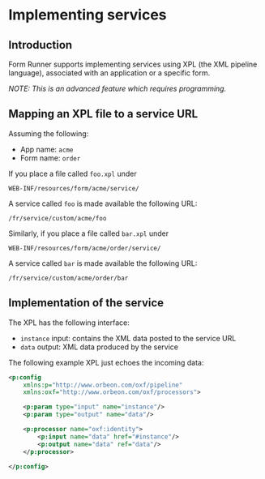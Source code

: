 # Implementing services

<!-- toc -->

## Introduction

Form Runner supports implementing services using XPL (the XML pipeline language), associated with an application or a specific form.

_NOTE: This is an advanced feature which requires programming._

## Mapping an XPL file to a service URL

Assuming the following:

- App name: `acme`
- Form name: `order`

If you place a file called `foo.xpl` under

```
WEB-INF/resources/form/acme/service/
```

A service called `foo` is made available the following URL:

```
/fr/service/custom/acme/foo
````

Similarly, if you place a file called `bar.xpl` under

```
WEB-INF/resources/form/acme/order/service/
```

A service called `bar` is made available the following URL:

```
/fr/service/custom/acme/order/bar
````

## Implementation of the service

The XPL has the following interface:

- `instance` input: contains the XML data posted to the service URL
- `data` output: XML data produced by the service

The following example XPL just echoes the incoming data:

```xml
<p:config
    xmlns:p="http://www.orbeon.com/oxf/pipeline"
    xmlns:oxf="http://www.orbeon.com/oxf/processors">

    <p:param type="input" name="instance"/>
    <p:param type="output" name="data"/>

    <p:processor name="oxf:identity">
        <p:input name="data" href="#instance"/>
        <p:output name="data" ref="data"/>
    </p:processor>

</p:config>
```
